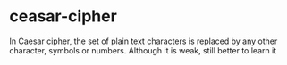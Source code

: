 # ceasar-cipher
In Caesar cipher, the set of plain text characters is replaced by any other character, symbols or numbers. Although it is weak, still better to learn it
